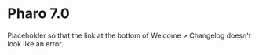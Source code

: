 # Pharo 7.0 

Placeholder so that the link at the bottom of Welcome > Changelog doesn't look like an error.
